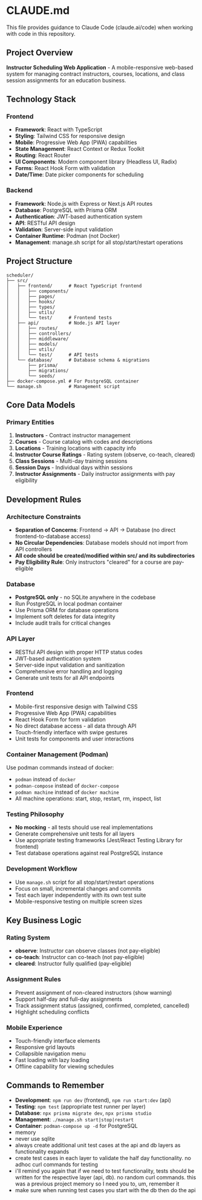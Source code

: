 # CLAUDE.md

This file provides guidance to Claude Code (claude.ai/code) when working with code in this repository.

## Project Overview

**Instructor Scheduling Web Application** - A mobile-responsive web-based system for managing contract instructors, courses, locations, and class session assignments for an education business.

## Technology Stack

### Frontend
- **Framework**: React with TypeScript
- **Styling**: Tailwind CSS for responsive design
- **Mobile**: Progressive Web App (PWA) capabilities
- **State Management**: React Context or Redux Toolkit
- **Routing**: React Router
- **UI Components**: Modern component library (Headless UI, Radix)
- **Forms**: React Hook Form with validation
- **Date/Time**: Date picker components for scheduling

### Backend
- **Framework**: Node.js with Express or Next.js API routes
- **Database**: PostgreSQL with Prisma ORM
- **Authentication**: JWT-based authentication system
- **API**: RESTful API design
- **Validation**: Server-side input validation
- **Container Runtime**: Podman (not Docker)
- **Management**: manage.sh script for all stop/start/restart operations

## Project Structure

```
scheduler/
├── src/
│   ├── frontend/      # React TypeScript frontend
│   │   ├── components/
│   │   ├── pages/
│   │   ├── hooks/
│   │   ├── types/
│   │   ├── utils/
│   │   └── test/      # Frontend tests
│   ├── api/           # Node.js API layer
│   │   ├── routes/
│   │   ├── controllers/
│   │   ├── middleware/
│   │   ├── models/
│   │   ├── utils/
│   │   └── test/      # API tests
│   └── database/      # Database schema & migrations
│       ├── prisma/
│       ├── migrations/
│       └── seeds/
├── docker-compose.yml # For PostgreSQL container
└── manage.sh          # Management script
```

## Core Data Models

### Primary Entities
1. **Instructors** - Contract instructor management
2. **Courses** - Course catalog with codes and descriptions
3. **Locations** - Training locations with capacity info
4. **Instructor Course Ratings** - Rating system (observe, co-teach, cleared)
5. **Class Sessions** - Multi-day training sessions
6. **Session Days** - Individual days within sessions
7. **Instructor Assignments** - Daily instructor assignments with pay eligibility

## Development Rules

### Architecture Constraints
- **Separation of Concerns**: Frontend → API → Database (no direct frontend-to-database access)
- **No Circular Dependencies**: Database models should not import from API controllers
- **All code should be created/modified within src/ and its subdirectories**
- **Pay Eligibility Rule**: Only instructors "cleared" for a course are pay-eligible

### Database
- **PostgreSQL only** - no SQLite anywhere in the codebase
- Run PostgreSQL in local podman container
- Use Prisma ORM for database operations
- Implement soft deletes for data integrity
- Include audit trails for critical changes

### API Layer
- RESTful API design with proper HTTP status codes
- JWT-based authentication system
- Server-side input validation and sanitization
- Comprehensive error handling and logging
- Generate unit tests for all API endpoints

### Frontend
- Mobile-first responsive design with Tailwind CSS
- Progressive Web App (PWA) capabilities
- React Hook Form for form validation
- No direct database access - all data through API
- Touch-friendly interface with swipe gestures
- Unit tests for components and user interactions

### Container Management (Podman)
Use podman commands instead of docker:
- `podman` instead of `docker`
- `podman-compose` instead of `docker-compose`  
- `podman machine` instead of `docker machine`
- All machine operations: start, stop, restart, rm, inspect, list

### Testing Philosophy
- **No mocking** - all tests should use real implementations
- Generate comprehensive unit tests for all layers
- Use appropriate testing frameworks (Jest/React Testing Library for frontend)
- Test database operations against real PostgreSQL instance

### Development Workflow
- Use `manage.sh` script for all stop/start/restart operations
- Focus on small, incremental changes and commits
- Test each layer independently with its own test suite
- Mobile-responsive testing on multiple screen sizes

## Key Business Logic

### Rating System
- **observe**: Instructor can observe classes (not pay-eligible)
- **co-teach**: Instructor can co-teach (not pay-eligible)
- **cleared**: Instructor fully qualified (pay-eligible)

### Assignment Rules
- Prevent assignment of non-cleared instructors (show warning)
- Support half-day and full-day assignments
- Track assignment status (assigned, confirmed, completed, cancelled)
- Highlight scheduling conflicts

### Mobile Experience
- Touch-friendly interface elements
- Responsive grid layouts
- Collapsible navigation menu
- Fast loading with lazy loading
- Offline capability for viewing schedules

## Commands to Remember

- **Development**: `npm run dev` (frontend), `npm run start:dev` (api)
- **Testing**: `npm test` (appropriate test runner per layer)
- **Database**: `npx prisma migrate dev`, `npx prisma studio`
- **Management**: `./manage.sh start|stop|restart`
- **Container**: `podman-compose up -d` for PostgreSQL
- memory
- never use sqlite
- always create additional unit test cases at the api and db layers as functionality expands
- create test cases in each layer to validate the half day functionality. no adhoc curl commands for testing
- i'll remind you again that if we need to test functionality, tests should be written for the respective layer (api, db). no random curl commands. this was a previous project memory so I need you to, um, remember it
- make sure when running test cases you start with the db then do the api